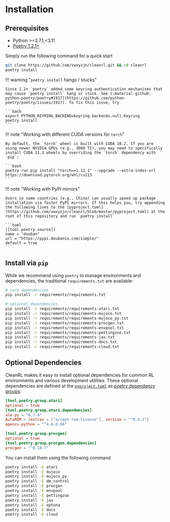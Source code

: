 # Installation

## Prerequisites

* Python >=3.7.1,<3.11
* [Poetry 1.2.1+](https://python-poetry.org)

Simply run the following command for a quick start

```bash
git clone https://github.com/vwxyzjn/cleanrl.git && cd cleanrl
poetry install
```

<script id="asciicast-443647" src="https://asciinema.org/a/443647.js" async></script>


!!! warning "`poetry install` hangs / stucks"

    Since 1.2+ `poetry` added some keyring authentication mechanisms that may cause `poetry install` hang or stuck. See [:material-github: python-poetry/poetry#1917](https://github.com/python-poetry/poetry/issues/1917). To fix this issue, try

    ```bash
    export PYTHON_KEYRING_BACKEND=keyring.backends.null.Keyring
    poetry install
    ```


!!! note "Working with different CUDA versions for `torch`"

    By default, the `torch` wheel is built with CUDA 10.2. If you are using newer NVIDIA GPUs (e.g., 3060 TI), you may need to specifically install CUDA 11.3 wheels by overriding the `torch` dependency with `pip`:

    ```bash
    poetry run pip install "torch==1.12.1" --upgrade --extra-index-url https://download.pytorch.org/whl/cu113
    ```


!!! note "Working with PyPI mirrors"

    Users in some countries (e.g., China) can usually speed up package installation via faster PyPI mirrors. If this helps you, try appending the following lines to the [pyproject.toml](https://github.com/vwxyzjn/cleanrl/blob/master/pyproject.toml) at the root of this repository and run `poetry install`

    ```toml
    [[tool.poetry.source]]
    name = "douban"
    url = "https://pypi.doubanio.com/simple/"
    default = true
    ```


## Install via `pip`

While we recommend using `poetry` to manage environments and dependencies, the traditional `requirements.txt` are available:

```bash
# core dependencies
pip install -r requirements/requirements.txt

# optional dependencies
pip install -r requirements/requirements-atari.txt
pip install -r requirements/requirements-mujoco.txt
pip install -r requirements/requirements-mujoco_py.txt
pip install -r requirements/requirements-procgen.txt
pip install -r requirements/requirements-envpool.txt
pip install -r requirements/requirements-pettingzoo.txt
pip install -r requirements/requirements-jax.txt
pip install -r requirements/requirements-docs.txt
pip install -r requirements/requirements-cloud.txt
```


## Optional Dependencies

CleanRL makes it easy to install optional dependencies for common RL environments
and various development utilities. These optional dependencies are defined at the
[`pyproject.toml`](https://github.com/vwxyzjn/cleanrl/blob/6afb51624a6fd51775b8351dd25099bd778cb1b1/pyproject.toml#L22-L37) as [poetry dependency groups](https://python-poetry.org/docs/master/managing-dependencies/#dependency-groups):


```toml
[tool.poetry.group.atari]
optional = true
[tool.poetry.group.atari.dependencies]
ale-py = "0.7.4"
AutoROM = {extras = ["accept-rom-license"], version = "^0.4.2"}
opencv-python = "^4.6.0.66"

[tool.poetry.group.procgen]
optional = true
[tool.poetry.group.procgen.dependencies]
procgen = "^0.10.7"
```

You can install them using the following command

```bash
poetry install -E atari
poetry install -E mujoco
poetry install -E mujoco_py
poetry install -E dm_control
poetry install -E procgen
poetry install -E envpool
poetry install -E pettingzoo
poetry install -E jax
poetry install -E optuna
poetry install -E docs
poetry install -E cloud
```
